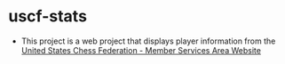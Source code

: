 # uscf-stats

- This project is a web project that displays player information from the [United States Chess Federation - Member Services Area Website](https://www.uschess.org/msa/MbrDtlMain.php?12743305)
